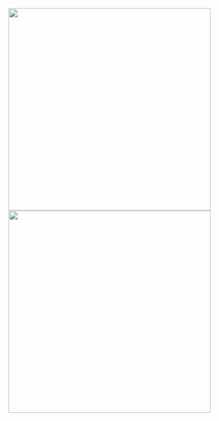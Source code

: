 <img src="https://miro.medium.com/max/800/1*BivnuZyfCZOJpBLqg62MOQ.gif" width=400><img src="https://qxip.net/images/qxip_logo.png" width=400>

<!--
**lmangani/lmangani** is a ✨ _special_ ✨ repository because its `README.md` (this file) appears on your GitHub profile.

Here are some ideas to get you started:

- 🔭 I’m currently working on ...
- 🌱 I’m currently learning ...
- 👯 I’m looking to collaborate on ...
- 🤔 I’m looking for help with ...
- 💬 Ask me about ...
- 📫 How to reach me: ...
- 😄 Pronouns: ...
- ⚡ Fun fact: ...
-->
